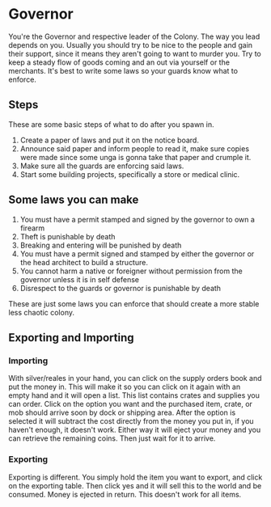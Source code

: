 # Governor

You're the Governor and respective leader of the Colony. The way you
lead depends on you. Usually you should try to be nice to the people and
gain their support, since it means they aren't going to want to murder
you. Try to keep a steady flow of goods coming and an out via yourself
or the merchants. It's best to write some laws so your guards know what
to enforce.

## Steps

These are some basic steps of what to do after you spawn in.

1.  Create a paper of laws and put it on the notice board.
2.  Announce said paper and inform people to read it, make sure copies
    were made since some unga is gonna take that paper and crumple it.
3.  Make sure all the guards are enforcing said laws.
4.  Start some building projects, specifically a store or medical
    clinic.

## Some laws you can make

1.  You must have a permit stamped and signed by the governor to own a
    firearm
2.  Theft is punishable by death
3.  Breaking and entering will be punished by death
4.  You must have a permit signed and stamped by either the governor or
    the head architect to build a structure.
5.  You cannot harm a native or foreigner without permission from the
    governor unless it is in self defense
6.  Disrespect to the guards or governor is punishable by death

These are just some laws you can enforce that should create a more
stable less chaotic colony.

## Exporting and Importing

### Importing

With silver/reales in your hand, you can click on the supply orders book
and put the money in. This will make it so you can click on it again
with an empty hand and it will open a list. This list contains crates
and supplies you can order. Click on the option you want and the
purchased item, crate, or mob should arrive soon by dock or shipping
area. After the option is selected it will subtract the cost directly
from the money you put in, if you haven't enough, it doesn't work.
Either way it will eject your money and you can retrieve the remaining
coins. Then just wait for it to arrive.

### Exporting

Exporting is different. You simply hold the item you want to export, and
click on the exporting table. Then click yes and it will sell this to
the world and be consumed. Money is ejected in return. This doesn't work
for all items.